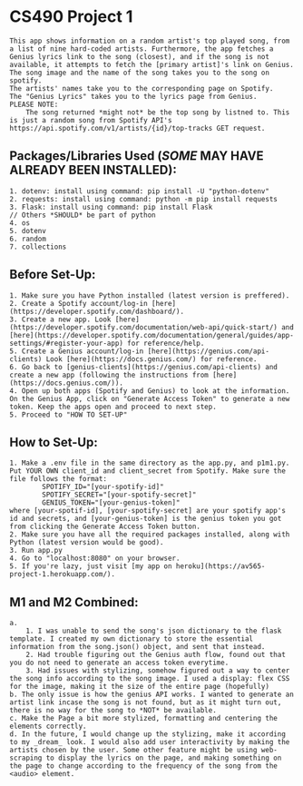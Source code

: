 # CS490 Project 1

    This app shows information on a random artist's top played song, from a list of nine hard-coded artists. Furthermore, the app fetches a Genius lyrics link to the song (closest), and if the song is not available, it attempts to fetch the [primary artist]'s link on Genius.
    The song image and the name of the song takes you to the song on spotify.
    The artists' names take you to the corresponding page on Spotify.
    The "Genius Lyrics" takes you to the lyrics page from Genius.
    PLEASE NOTE:
        The song returned *might not* be the top song by listned to. This is just a random song from Spotify API's https://api.spotify.com/v1/artists/{id}/top-tracks GET request.

## Packages/Libraries Used (_SOME_ MAY HAVE ALREADY BEEN INSTALLED):

    1. dotenv: install using command: pip install -U "python-dotenv"
    2. requests: install using command: python -m pip install requests
    3. Flask: install using command: pip install Flask
    // Others *SHOULD* be part of python
    4. os
    5. dotenv
    6. random
    7. collections

## Before Set-Up:

    1. Make sure you have Python installed (latest version is preffered).
    2. Create a Spotify account/log-in [here](https://developer.spotify.com/dashboard/).
    3. Create a new app. Look [here](https://developer.spotify.com/documentation/web-api/quick-start/) and [here](https://developer.spotify.com/documentation/general/guides/app-settings/#register-your-app) for reference/help.
    5. Create a Genius account/log-in [here](https://genius.com/api-clients) Look [here](https://docs.genius.com/) for reference.
    6. Go back to [genius-clients](https://genius.com/api-clients) and create a new app (following the instructions from [here](https://docs.genius.com/)).
    4. Open up both apps (Spotify and Genius) to look at the information. On the Genius App, click on "Generate Access Token" to generate a new token. Keep the apps open and proceed to next step.
    5. Proceed to "HOW TO SET-UP"

## How to Set-Up:

    1. Make a .env file in the same directory as the app.py, and p1m1.py. Put YOUR OWN client_id and client_secret from Spotify. Make sure the file follows the format:
            SPOTIFY_ID="[your-spotify-id]"
            SPOTIFY_SECRET="[your-spotify-secret]"
            GENIUS_TOKEN="[your-genius-token]"
    where [your-spotif-id], [your-spotify-secret] are your spotify app's id and secrets, and [your-genius-token] is the genius token you got from clicking the Generate Access Token button.
    2. Make sure you have all the required packages installed, along with Python (latest version would be good).
    3. Run app.py
    4. Go to "localhost:8080" on your browser.
    5. If you're lazy, just visit [my app on heroku](https://av565-project-1.herokuapp.com/).

## M1 and M2 Combined:

    a.
        1. I was unable to send the song's json dictionary to the flask template. I created my own dictionary to store the essential information from the song.json() object, and sent that instead.
        2. Had trouble figuring out the Genius auth flow, found out that you do not need to generate an access token everytime.
        3. Had issues with stylizing, somehow figured out a way to center the song info according to the song image. I used a display: flex CSS for the image, making it the size of the entire page (hopefully)
    b. The only issue is how the genius API works. I wanted to generate an artist link incase the song is not found, but as it might turn out, there is no way for the song to *NOT* be available.
    c. Make the Page a bit more stylized, formatting and centering the elements correctly.
    d. In the future, I would change up the stylizing, make it according to my _dream_ look. I would also add user interactivity by making the artists chosen by the user. Some other feature might be using web-scraping to display the lyrics on the page, and making something on the page to change according to the frequency of the song from the <audio> element.
